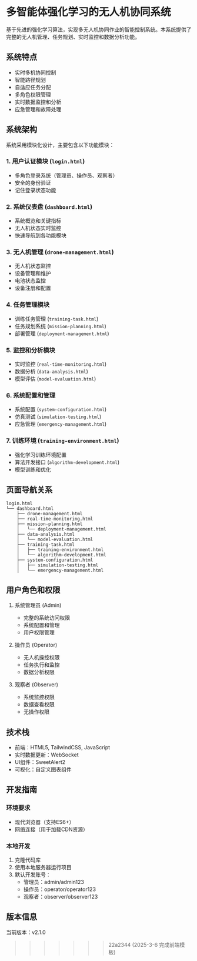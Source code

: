 
# 多智能体强化学习的无人机协同系统

基于先进的强化学习算法，实现多无人机协同作业的智能控制系统。本系统提供了完整的无人机管理、任务规划、实时监控和数据分析功能。

## 系统特点

- 实时多机协同控制
- 智能路径规划
- 自适应任务分配
- 多角色权限管理
- 实时数据监控和分析
- 应急管理和故障处理

## 系统架构

系统采用模块化设计，主要包含以下功能模块：

### 1. 用户认证模块 (`login.html`)
- 多角色登录系统（管理员、操作员、观察者）
- 安全的身份验证
- 记住登录状态功能

### 2. 系统仪表盘 (`dashboard.html`)
- 系统概览和关键指标
- 无人机状态实时监控
- 快速导航到各功能模块

### 3. 无人机管理 (`drone-management.html`)
- 无人机状态监控
- 设备管理和维护
- 电池状态监控
- 设备注册和配置

### 4. 任务管理模块
- 训练任务管理 (`training-task.html`)
- 任务规划系统 (`mission-planning.html`)
- 部署管理 (`deployment-management.html`)

### 5. 监控和分析模块
- 实时监控 (`real-time-monitoring.html`)
- 数据分析 (`data-analysis.html`)
- 模型评估 (`model-evaluation.html`)

### 6. 系统配置和管理
- 系统配置 (`system-configuration.html`)
- 仿真测试 (`simulation-testing.html`)
- 应急管理 (`emergency-management.html`)

### 7. 训练环境 (`training-environment.html`)
- 强化学习训练环境配置
- 算法开发接口 (`algorithm-development.html`)
- 模型训练和优化

## 页面导航关系

```
login.html
└── dashboard.html
    ├── drone-management.html
    ├── real-time-monitoring.html
    ├── mission-planning.html
    │   └── deployment-management.html
    ├── data-analysis.html
    │   └── model-evaluation.html
    ├── training-task.html
    │   ├── training-environment.html
    │   └── algorithm-development.html
    ├── system-configuration.html
    │   ├── simulation-testing.html
    │   └── emergency-management.html
```

## 用户角色和权限

1. 系统管理员 (Admin)
   - 完整的系统访问权限
   - 系统配置和管理
   - 用户权限管理

2. 操作员 (Operator)
   - 无人机操控权限
   - 任务执行和监控
   - 数据分析权限

3. 观察者 (Observer)
   - 系统监控权限
   - 数据查看权限
   - 无操作权限

## 技术栈

- 前端：HTML5, TailwindCSS, JavaScript
- 实时数据更新：WebSocket
- UI组件：SweetAlert2
- 可视化：自定义图表组件

## 开发指南

### 环境要求
- 现代浏览器（支持ES6+）
- 网络连接（用于加载CDN资源）

### 本地开发
1. 克隆代码库
2. 使用本地服务器运行项目
3. 默认开发账号：
   - 管理员：admin/admin123
   - 操作员：operator/operator123
   - 观察者：observer/observer123

## 版本信息

当前版本：v2.1.0 
>>>>>>> 22a2344 (2025-3-6 完成前端模板)
